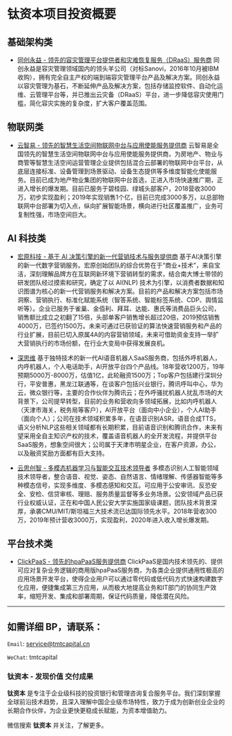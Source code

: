 # 钛资本项目投资概要


## 基础架构类

- [同创永益 - 领先的容灾管理平台提供者和灾难恢复服务（DRaaS）服务商](./HonerAlliance.md)
同创永益是容灾管理领域国内的领头羊公司（对标Sanovi，2016年10月被IBM收购），拥有完全自主产权的端到端容灾管理平台产品及解决方案。同创永益以容灾管理为基石，不断延伸产品及解决方案，包括存储监控软件、自动化运维、云管理平台等，并已推出云灾备（DRaaS）平台，进一步降低容灾使用门槛，简化容灾实施的复杂度，扩大客户覆盖范围。


## 物联网类

- [云智易 - 领先的智慧生活空间物联网中台与应用使能服务提供商](./Xlink.md)
云智易是全国领先的智慧生活空间物联网中台与应用使能服务提供商，为房地产、物业与商管等智慧生活空间运营管理企业提供包括混合云部署的物联网中台平台，从底层连接标准、设备管理到场景驱动、设备生态提供等多维度智能化使能服务。目前已成为地产物业集团的物联网中台首选，正进入市场快速推广期，正进入增长的爆发期。目前已服务于碧桂园、绿城头部客户，2018营收3000万，初步实现盈利；2019年实现销售1个亿，目前已完成3000多万，以总部物联网中台部署为切入点，纵向扩展智能场景，横向进行社区覆盖推广，业务可复制性强，市场空间巨大。


## AI 科技类

- [宏原科技 - 基于 AI 决策引擎的新一代营销技术与服务提供商](./MarcPoint.md)
基于AI决策引擎的新一代数字营销服务。宏原创始团队的综合优势在于“商业+技术”，来自宝洁，深刻理解品牌方在互联网新环境下营销转型的需求，结合南大博士带领的研发团队经过摸索和研究，确定了以 AI(NLP) 技术为引擎，以消费者数据和知识图谱为核心的新一代营销服务和解决方案。目前的产品和解决方案包括市场洞察、营销执行、标准化赋能系统（智答系统、智能标签系统、CDP、舆情监听等）。企业已服务于雀巢、金佰利、拜耳、达能、惠氏等消费品巨头公司，销售额比成立之初翻了15倍，头部单客户销售增长超过20倍，2019预估销售4000万，已签约1500万。未来可通过已获验证的算法快速营销服务和产品的行业扩展，目前已切入原属4A的内容营销领域，未来可借助资金支持一举扩大营销执行的市场份额，在行业大变局中获得发展良机。

- [深思维](./Aicyber.md)
基于独特技术的新一代AI语音机器人SaaS服务商，包括外呼机器人，内呼机器人，个人电话助手，AI开放平台四个产品线。18年营收1200万，19年预期5000万-8000万，估值1亿，此轮融资1500万；Top客户包括建行深圳分行，平安普惠，黑龙江联通等，在谈客户包括兴业银行，腾讯呼叫中心，华为云，微众银行等，主要的合作伙伴为腾讯云；在外呼骚扰机器人扰乱市场的大背景下，公司提早转型，目前的业务和营收向多领域拓展，比如内呼机器人（天津市海关，税务局等客户），AI开放平台（面向中小企业），个人AI助手（面向个人）；公司在技术领域积累多年，在语音识别ASR，语音合成TTS，语义分析NLP这些相关领域都有长期积累，目前语音识别和腾讯合作，未来有望采用全自主知识产权的技术，覆盖语音机器人的全开发流程，并提供平台SaaS服务，想象空间很大；公司属于天津市明星企业，在客户资源，办公，以及融资奖励方面都有巨大支持。

- [云思创智 - 多模态机器学习与智能交互技术领导者](./xinktech.md)
多模态识别人工智能领域技术领导者，整合语音、视觉、姿态、自然语言、情绪理解、传感器智能等多种模态信号，实现多维度、多模态感知和交互。可应用于公安审讯、反恐安全、安检、信贷审核、理赔、服务质量监督等多业务场景。公安领域产品已获行业权威认证，正在和中国人民公安大学实施国家级课题，团队技术背景深厚，承袭CMU/MIT/斯坦福三大技术流已达国际领先水平。2018年营收300万，2019年预计营收3000万，实现盈利，2020年进入收入增长爆发期。


## 平台技术类

- [ClickPaaS - 领先的hpaPaaS服务提供商](./ClickPaaS.md)
ClickPaaS是国内技术领先的、提供可应对复杂业务逻辑的商用版hpaPaaS服务商，为各类企业提供通用性极高的应用场景开发平台，使得企业用户可以通过零代码或低代码方式快速构建数字化应用，便捷集成第三方应用，从而极大地提高业务和IT部门的协同生产效率，缩短开发、集成和部署周期，保证代码质量，降低潜在风险。


---

## 如需详细 BP，请联系：

`Email`: service@tmtcapital.cn

`WeChat`: tmtcapital


### 钛资本 - 发现价值 交付成果

**钛资本** 是专注于企业级科技的投资银行和管理咨询复合服务平台。我们深刻掌握全球前沿技术趋势，且深入理解中国企业级市场特性，致力于成为创新创业企业的长期合作伙伴，为企业更快更稳成长赋能，为资本增值助力。

微信搜索 **钛资本** 并关注，了解更多。
